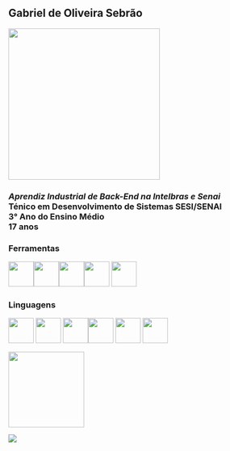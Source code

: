 ## Gabriel de Oliveira Sebrão 

<img src="https://64.media.tumblr.com/9be964b265d20029abdf405cbe4b2ce4/4ea248d871d20542-9f/s1280x1920/e365b97b2ccf6f8abbd0a4db94fc0619257c3179.gif" width=300px/>

### ***Aprendiz Industrial de Back-End na Intelbras e Senai***<br> Ténico em Desenvolvimento de Sistemas SESI/SENAI <br> 3° Ano do Ensino Médio <br> 17 anos
### **Ferramentas**
<img src="https://www.vectorlogo.zone/logos/git-scm/git-scm-icon.svg" width=50px/><img src="https://static-00.iconduck.com/assets.00/eclipse-icon-2048x1917-1gxxm36r.png" width=50px/><img src="https://upload.vectorlogo.zone/logos/visualstudio_code/images/a4381320-f83c-4a29-9db3-b241c1d096b1.svg" width=50px/><img src="https://upload.wikimedia.org/wikipedia/commons/thumb/5/59/Visual_Studio_Icon_2019.svg/512px-Visual_Studio_Icon_2019.svg.png" width=50px/> <img src="https://upload.wikimedia.org/wikipedia/commons/thumb/1/1d/PyCharm_Icon.svg/512px-PyCharm_Icon.svg.png" width=50px/>
### **Linguagens**
<img src="https://upload.wikimedia.org/wikipedia/commons/thumb/c/c3/Python-logo-notext.svg/1869px-Python-logo-notext.svg.png" width=50px/> <img src="https://upload.wikimedia.org/wikipedia/commons/thumb/1/18/ISO_C%2B%2B_Logo.svg/1822px-ISO_C%2B%2B_Logo.svg.png" width=50px/> <img src="https://cdn.icon-icons.com/icons2/2415/PNG/512/java_original_wordmark_logo_icon_146459.png" width=50px/><img src="https://upload.wikimedia.org/wikipedia/commons/6/6a/JavaScript-logo.png" width=50px/> <img src="https://www.vectorlogo.zone/logos/w3_html5/w3_html5-icon.svg" width=50px/> <img src="https://www.vectorlogo.zone/logos/w3_css/w3_css-icon.svg" width=50px/> 

<img src="https://nasyoongi.carrd.co/assets/images/image01.gif?v=ed878ae6" width=150px/>

[![](https://visitcount.itsvg.in/api?id=gabrielsebrao&label=Profile%20Views&color=10&icon=7&pretty=true)](https://visitcount.itsvg.in)
